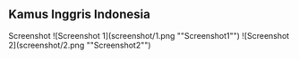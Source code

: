 ## Kamus Inggris Indonesia
Screenshot
![Screenshot 1](screenshot/1.png ""Screenshot1"")
![Screenshot 2](screenshot/2.png ""Screenshot2"")
